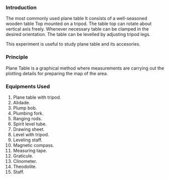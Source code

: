 ### Introduction<br>
The most commonly used plane table It consists of a well-seasoned wooden table Top mounted on a tripod. The table top can rotate about vertical axis freely. Whenever necessary table can be clamped in the desired orientation. The table can be levelled by adjusting tripod legs.<br>

This experiment is useful to study plane table and its accesories.<br>

### Principle<br>
Plane Table is a graphical method where measurements are carrying out the plotting details for preparing the map of the area.<br>

### Equipments Used<br>

1) Plane table with tripod.<br>
2) Alidade.<br>
3) Plump bob.<br>
4) Plumbing fork.<br>
5) Ranging rods.<br>
6) Spirit level tube.<br>
7) Drawing sheet.<br>
8) Level with tripod.<br>
9) Leveling staff.<br>
10) Magnetic compass.<br>
11) Measuring tape.<br>
12) Graticule.<br>
13) Clinometer.<br>
14) Theodolite.<br>
15) Staff.<br>


